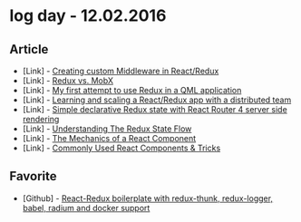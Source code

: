 # log day - 12.02.2016

## Article

- \[Link\] - [Creating custom Middleware in React/Redux](https://medium.com/@jihdeh/creating-custom-middleware-in-react-redux-961570459ecb#.j4q17acgy)
- \[Link\] - [Redux vs. MobX](https://medium.com/@himrc/redux-vs-mobx-a42c8950f3#.4cuxk19cc)
- \[Link\] - [My first attempt to use Redux in a QML application](https://medium.com/@benlaud/my-first-attempt-to-use-redux-in-a-qml-application-dc7a21689fb#.rsfaqljfx)
- \[Link\] - [Learning and scaling a React/Redux app with a distributed team](https://devblog.xero.com/learning-and-scaling-a-react-redux-app-with-a-distributed-team-e4c397def187#.g7gkkfgrt)
- \[Link\] - [Simple declarative Redux state with React Router 4 server side rendering](https://medium.com/@AlexFaunt/satisfying-your-apps-state-343118b0730d#.grc2sntrw)
- \[Link\] - [Understanding The Redux State Flow](https://medium.com/@kangzeroo/a-general-purpose-react-redux-boilerplate-using-es6-e9d461ec4c4d#.f8b9yvrv5)
- \[Link\] - [The Mechanics of a React Component](https://medium.com/@kangzeroo/a-general-purpose-react-redux-boilerplate-using-es6-part-ii-f09b4f71f3b3#.7y9bat2yz)
- \[Link\] - [Commonly Used React Components & Tricks](https://medium.com/@kangzeroo/a-general-purpose-react-redux-boilerplate-using-es6-part-iii-bc3fb2728b0f#.tmdf8uly4)


## Favorite

- \[Github\] - [React-Redux boilerplate with redux-thunk, redux-logger, babel, radium and docker support ](https://github.com/kangzeroo/Kangzeroos-ES6-React-Redux-Boilerplate)
